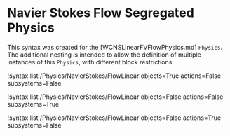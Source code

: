 # Navier Stokes Flow Segregated Physics

This syntax was created for the [WCNSLinearFVFlowPhysics.md] `Physics`.
The additional nesting is intended to allow the definition of multiple instances of this `Physics`,
with different block restrictions.

!syntax list /Physics/NavierStokes/FlowLinear objects=True actions=False subsystems=False

!syntax list /Physics/NavierStokes/FlowLinear objects=False actions=False subsystems=True

!syntax list /Physics/NavierStokes/FlowLinear objects=False actions=True subsystems=False
